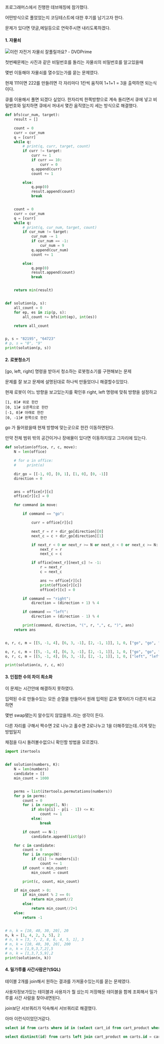 프로그래머스에서 진행한 데브매칭에 참가했다. 



어떤방식으로 풀었었는지 코딩테스트에 대한 후기를 남기고자 한다.

문제가 있다면 댓글,메일등으로 연락주시면 내리도록하겠다.





#### 1. 자물쇠

![이런 자전거 자물쇠 잘풀릴까요? - DVDPrime](https://chanwooo.github.io\images\1523061554_oD91xVMg_ED156A71-1219-4982-8C23-1045A8E9AFBB.jpeg)

첫번째문제는 사진과 같은 비밀번호를 돌리는 자물쇠의 비밀번호를 알고있을때

몇번 이동해야 자물쇠를 열수있는가를 묻는 문제였다.

현재 111이면 222를 만들려면 각 자리마다 1칸씩 움직여 1+1+1 =  3을 출력하면 되는식이다.

큐를 이용해서 풀면 되겠다 싶었다. 한자리씩 한쪽방향으로 계속 돌리면서 큐에 넣고 비밀번호와 일치하면 큐에서 꺼내서 몇칸 움직였는지 세는 방식으로 해결했다.



```python
def bfs(cur_num, target):
    result = []

    count = 0
    curr = cur_num
    q = [curr]
    while q:
        # print(q, curr, target, count)
        if curr != target:
            curr += 1
            if curr == 10:
                curr = 0
            q.append(curr)
            count += 1

        else:
            q.pop(0)
            result.append(count)
            break


    count = 0
    curr = cur_num
    q = [curr]
    while q:
        # print(q, cur_num, target, count)
        if cur_num != target:
            cur_num -= 1
            if cur_num == -1:
                cur_num = 9
            q.append(cur_num)
            count += 1

        else:
            q.pop(0)
            result.append(count)
            break


    return min(result)


def solution(p, s):
    all_count = 0
    for ep, es in zip(p, s):
        all_count += bfs(int(ep), int(es))

    return all_count


p, s = "82195", "64723"
# p, s = "0", "9"
print(solution(p, s))

```





#### 2. 로봇청소기



[go, left, right] 명령을 받아서 청소하는 로봇청소기를 구현해보는 문제

문제를 잘 보고 문제에 설명된대로 하나씩 만들었더니 해결할수있었다.

현재 로봇이 어느 방향을 보고있는지를 확인후 right, left 명령에 맞춰 방향을 설정하고

```
[1, 0]# 위로 한칸
[0, 1]# 오른쪽으로 한칸
[-1, 0]# 아래로 한칸
[0, -1]# 왼쪽으로 한칸

```

go 가 들어왔을때 현재 방향에 맞는곳으로 한칸 이동하면된다.

만약 전체 범위 밖의 공간이거나 장애물이 있다면 이동하지않고 그자리에 있는다.

```python
def solution(office, r, c, move):
    N = len(office)

    # for o in office:
    #     print(o)

    dir_go = [[-1, 0], [0, 1], [1, 0], [0, -1]]
    direction = 0


    ans = office[r][c]
    office[r][c] = 0

    for command in move:

        if command == "go":

            curr = office[r][c]

            next_r = r + dir_go[direction][0]
            next_c = c + dir_go[direction][1]

            if next_r < 0 or next_r >= N or next_c < 0 or next_c >= N:
                next_r = r
                next_c = c

            if office[next_r][next_c] != -1:
                r = next_r
                c = next_c

                ans += office[r][c]
                print(office[r][c])
                office[r][c] = 0

        if command == "right":
            direction = (direction + 1) % 4

        if command == "left":
            direction = (direction - 1) % 4

        print(command, direction, "(", r, ",", c, ")", ans)
    return ans


o, r, c, m = [[5, -1, 4], [6, 3, -1], [2, -1, 1]], 1, 0, ["go", "go", "right", "go", "right", "go", "left", "go"]

o, r, c, m = [[5, -1, 4], [6, 3, -1], [2, -1, 1]], 1, 0, ["go", "go", "go", "go", "go", "go", "go", "go"]
o, r, c, m = [[5, -1, 4], [6, 3, -1], [2, -1, 1]], 1, 0, ["left", "left", "go", "go", "go", "go", "go", "go"]

print(solution(o, r, c, m))

```







#### 3. 인접한 수의 차이 최소화

이 문제는 시간안에 해결하지 못하였다.

입력된 수로 만들수있는 모든 순열을 만들어서 원래 입력된 값과 몇자리가 다른지 비교하면

몇번 swap됐는지 알수있지 않았을까..라는 생각이 든다.

다른 자리를 구해서 짝수면 2로 나누고 홀수면 2로나누고 1을 더해주었는데..이게 맞는방법일지

채점을 다시 돌려볼수없으니 확인할 방법을 모르겠다. 

```python
import itertools


def solution(numbers, K):
    N = len(numbers)
    candidate = []
    min_count = 1000


    perms = list(itertools.permutations(numbers))
    for p in perms:
        count = 0
        for i in range(1, N):
            if abs(p[i] - p[i - 1]) <= K:
                count += 1
            else:
                break

        if count == N-1:
            candidate.append(list(p))

    for c in candidate:
        count = 0
        for i in range(N):
            if c[i] != numbers[i]:
                count += 1
        if count < min_count:
            min_count = count

        print(c, count, min_count)

    if min_count > 0:
        if min_count % 2 == 0:
            return min_count//2
        else:
            return min_count//2+1
    else:
        return -1


# n, k = [10, 40, 30, 20], 20
n, k = [1, 4, 2, 3, 5], 2
# n, k = [3, 7, 2, 8, 6, 4, 5, 1], 3
# n, k = [10, 40, 30, 20], 200
# n, k = [1,9,3,7,2],5
# n, k = [1,3,7,5,9],2
print(solution(n, k))

```



#### 4. 밀가루를 사간사람은?(SQL)

테이블 2개를 join해서 원하는 결과를 가져올수있는지를 묻는 문제였다.

사용자정보가있는 테이블과 사용자가 뭘 샀는지 저장해둔 테이블을 함께 조회해서 밀가루를 사간 사람을 찾아내면된다.

join보단 서브쿼리가 익숙해서 서브쿼리로 해결했다.

아마 이런식이었던거같다.

```sql
select id from carts where id in (select cart_id from cart_product where name="밀가루") order by id group by id

select distinct(id) from carts left join cart_product on carts.id = cart_product.cart_id where name = "밀가루" order by carts.id

```











